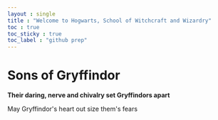 ```yaml
---
layout : single
title : "Welcome to Hogwarts, School of Witchcraft and Wizardry"
toc : true
toc_sticky : true
toc_label : "github prep"
---
```

# Sons of Gryffindor

**Their daring, nerve and chivalry set Gryffindors apart**

May Gryffindor's heart out size them's fears
